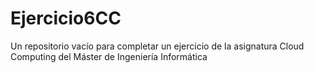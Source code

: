 Ejercicio6CC
============

Un repositorio vacío para completar un ejercicio de la asignatura Cloud Computing del Máster de Ingeniería Informática
